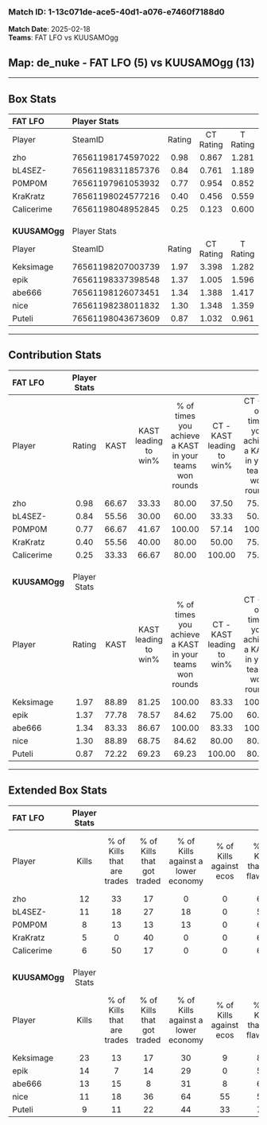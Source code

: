 ### Match ID: 1-13c071de-ace5-40d1-a076-e7460f7188d0  
**Match Date**: 2025-02-18  
**Teams**: FAT LFO vs KUUSAMOgg  

## **Map**: de_nuke - FAT LFO (5) vs KUUSAMOgg (13)  
---  

## Box Stats  

| **FAT LFO**   | Player Stats      |        |           |          |       |       |       |         |        |      |     |
| :- | :- | :-: | :-: | :-: | :-: | :-: | :-: | :-: | :-: | :-: | :-: |
| Player        | SteamID           | Rating | CT Rating | T Rating | KAST  |  ADR  | Kills | Assists | Deaths | K/D  | HS% |
| zho           | 76561198174597022 |  0.98  |   0.867   |  1.281   | 66.67 | 70.2  |  12   |    2    |   13   | 0.92 | 58  |
| bL4SEZ-       | 76561198311857376 |  0.84  |   0.761   |  1.189   | 55.56 | 88.2  |  11   |    2    |   15   | 0.73 | 72  |
| P0MP0M        | 76561197961053932 |  0.77  |   0.954   |  0.852   | 66.67 | 56.1  |   8   |    2    |   12   | 0.67 | 62  |
| KraKratz      | 76561198024577216 |  0.40  |   0.456   |  0.559   | 55.56 | 30.6  |   5   |    2    |   14   | 0.36 | 60  |
| Calicerime    | 76561198048952845 |  0.25  |   0.123   |  0.600   | 33.33 | 38.9  |   6   |    1    |   16   | 0.38 | 50  |
|               |                   |        |           |          |       |       |       |         |        |      |     |
|               |                   |        |           |          |       |       |       |         |        |      |     |
|               |                   |        |           |          |       |       |       |         |        |      |     |
| **KUUSAMOgg** | Player Stats      |        |           |          |       |       |       |         |        |      |     |
| Player        | SteamID           | Rating | CT Rating | T Rating | KAST  |  ADR  | Kills | Assists | Deaths | K/D  | HS% |
| Keksimage     | 76561198207003739 |  1.97  |   3.398   |  1.282   | 88.89 | 115.3 |  23   |    4    |   8    | 2.88 | 52  |
| epik          | 76561198337398548 |  1.37  |   1.005   |  1.596   | 77.78 | 72.5  |  14   |    2    |   6    | 2.33 | 50  |
| abe666        | 76561198126073451 |  1.34  |   1.388   |  1.417   | 83.33 | 74.8  |  13   |    3    |   7    | 1.86 | 69  |
| nice          | 76561198238011832 |  1.30  |   1.348   |  1.359   | 88.89 | 96.6  |  11   |    8    |   10   | 1.10 | 63  |
| Puteli        | 76561198043673609 |  0.87  |   1.032   |  0.961   | 72.22 | 49.9  |   9   |    2    |   11   | 0.82 | 66  |
---  

## Contribution Stats  

| **FAT LFO**   | Player Stats |       |                      |                                                        |                           |                                                             |                          |                                                            |
| :- | :-: | :-: | :-: | :-: | :-: | :-: | :-: | :-: |
| Player        |    Rating    | KAST  | KAST leading to win% | % of times you achieve a KAST in your teams won rounds | CT - KAST leading to win% | CT - % of times you achieve a KAST in your teams won rounds | T - KAST leading to win% | T - % of times you achieve a KAST in your teams won rounds |
| zho           |     0.98     | 66.67 |        33.33         |                         80.00                          |           37.50           |                            75.00                            |          25.00           |                           100.00                           |
| bL4SEZ-       |     0.84     | 55.56 |        30.00         |                         60.00                          |           33.33           |                            50.00                            |          25.00           |                           100.00                           |
| P0MP0M        |     0.77     | 66.67 |        41.67         |                         100.00                         |           57.14           |                           100.00                            |          20.00           |                           100.00                           |
| KraKratz      |     0.40     | 55.56 |        40.00         |                         80.00                          |           50.00           |                            75.00                            |          25.00           |                           100.00                           |
| Calicerime    |     0.25     | 33.33 |        66.67         |                         80.00                          |          100.00           |                            75.00                            |          33.33           |                           100.00                           |
|               |              |       |                      |                                                        |                           |                                                             |                          |                                                            |
|               |              |       |                      |                                                        |                           |                                                             |                          |                                                            |
|               |              |       |                      |                                                        |                           |                                                             |                          |                                                            |
| **KUUSAMOgg** | Player Stats |       |                      |                                                        |                           |                                                             |                          |                                                            |
| Player        |    Rating    | KAST  | KAST leading to win% | % of times you achieve a KAST in your teams won rounds | CT - KAST leading to win% | CT - % of times you achieve a KAST in your teams won rounds | T - KAST leading to win% | T - % of times you achieve a KAST in your teams won rounds |
| Keksimage     |     1.97     | 88.89 |        81.25         |                         100.00                         |           83.33           |                           100.00                            |          80.00           |                           100.00                           |
| epik          |     1.37     | 77.78 |        78.57         |                         84.62                          |           75.00           |                            60.00                            |          80.00           |                           100.00                           |
| abe666        |     1.34     | 83.33 |        86.67         |                         100.00                         |           83.33           |                           100.00                            |          88.89           |                           100.00                           |
| nice          |     1.30     | 88.89 |        68.75         |                         84.62                          |           80.00           |                            80.00                            |          63.64           |                           87.50                            |
| Puteli        |     0.87     | 72.22 |        69.23         |                         69.23                          |          100.00           |                            80.00                            |          55.56           |                           62.50                            |
---  

## Extended Box Stats  

| **FAT LFO**   | Player Stats |                            |                            |                                    |                         |                              |                                 |        |                             |                                     |                          |                               |                            |
| :- | :-: | :-: | :-: | :-: | :-: | :-: | :-: | :-: | :-: | :-: | :-: | :-: | :-: |
| Player        |    Kills     | % of Kills that are trades | % of Kills that got traded | % of Kills against a lower economy | % of Kills against ecos | % of Kills that are flawless | % of Kills that are close duels | Deaths | % of Deaths that get traded | % of Deaths against a lower economy | % of Deaths against ecos | % of Deaths that are flawless | % of Deaths that are close |
| zho           |      12      |             33             |             17             |                 0                  |            0            |              67              |               17                |   13   |             15              |                 15                  |            0             |              85               |             15             |
| bL4SEZ-       |      11      |             18             |             27             |                 18                 |            0            |              55              |                9                |   15   |             13              |                 13                  |            0             |              53               |             20             |
| P0MP0M        |      8       |             13             |             13             |                 13                 |            0            |              63              |               13                |   12   |             42              |                 17                  |            0             |              75               |             8              |
| KraKratz      |      5       |             0              |             40             |                 0                  |            0            |              60              |               20                |   14   |             21              |                  7                  |            0             |              57               |             0              |
| Calicerime    |      6       |             50             |             17             |                 0                  |            0            |              67              |               17                |   16   |              6              |                 13                  |            0             |              81               |             6              |
|               |              |                            |                            |                                    |                         |                              |                                 |        |                             |                                     |                          |                               |                            |
|               |              |                            |                            |                                    |                         |                              |                                 |        |                             |                                     |                          |                               |                            |
|               |              |                            |                            |                                    |                         |                              |                                 |        |                             |                                     |                          |                               |                            |
| **KUUSAMOgg** | Player Stats |                            |                            |                                    |                         |                              |                                 |        |                             |                                     |                          |                               |                            |
| Player        |    Kills     | % of Kills that are trades | % of Kills that got traded | % of Kills against a lower economy | % of Kills against ecos | % of Kills that are flawless | % of Kills that are close duels | Deaths | % of Deaths that get traded | % of Deaths against a lower economy | % of Deaths against ecos | % of Deaths that are flawless | % of Deaths that are close |
| Keksimage     |      23      |             13             |             17             |                 30                 |            9            |              83              |                9                |   8    |              0              |                 25                  |            13            |              88               |             0              |
| epik          |      14      |             7              |             14             |                 29                 |            0            |              50              |               21                |   6    |             17              |                 33                  |            33            |              83               |             17             |
| abe666        |      13      |             15             |             8              |                 31                 |            8            |              69              |                0                |   7    |             29              |                 29                  |            14            |              29               |             14             |
| nice          |      11      |             18             |             36             |                 64                 |           55            |              55              |                9                |   10   |             20              |                 40                  |            20            |              40               |             40             |
| Puteli        |      9       |             11             |             22             |                 44                 |           33            |              78              |               11                |   11   |             36              |                 45                  |            27            |              73               |             0              |
